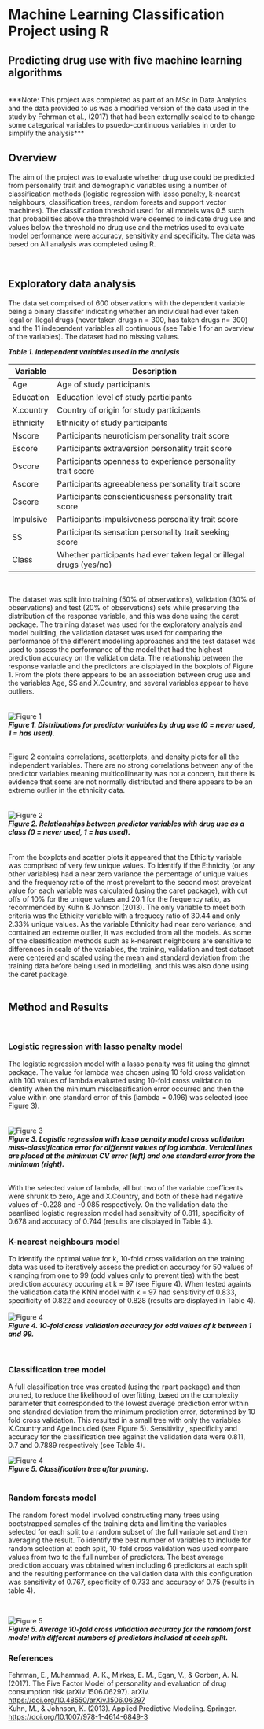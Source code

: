 
# Machine Learning Classification Project using R
## Predicting drug use with five machine learning algorithms  
<br>  
***Note: This project was completed as part of an MSc in Data Analytics and the data provided to us was a modified version of the data used in the study by Fehrman et al., (2017) that had been externally scaled to to change some categorical variables to psuedo-continuous variables in order to simplify the analysis***  
<br>  

## Overview  

The aim of the project was to evaluate whether drug use could be predicted from personality trait and demographic variables using a number of classification methods (logistic regression with lasso penalty, k-nearest neighbours, classification trees, random forests and support vector machines).  The classification threshold used for all models was 0.5 such that probabilities above the threshold were deemed to indicate drug use and values below the threshold no drug use and the metrics used to evaluate model performance were accuracy, sensitivity and specificity. The data was based on All analysis was completed using R.  

<br>  

## Exploratory data analysis  
The data set comprised of 600 observations with the dependent variable being a binary classifer indicating whether an individual had ever taken legal or illegal drugs (never taken drugs n = 300, has taken drugs n= 300) and the 11 independent variables all continuous (see Table 1 for an overview of the variables).  The dataset had no missing values.
<br>  

***Table 1. Independent variables used in the analysis***  

|     Variable     |     Description                                                              |
|------------------|------------------------------------------------------------------------------|
|     Age          |     Age of study participants                                                |
|     Education    |     Education level of study participants                                    |
|     X.country    |     Country of origin for study participants                                 |
|     Ethnicity    |     Ethnicity of study participants                                          |
|     Nscore       |     Participants neuroticism personality trait   score                       |
|     Escore       |     Participants extraversion personality trait   score                      |
|     Oscore       |     Participants openness to experience   personality trait score            |
|     Ascore       |     Participants agreeableness personality trait   score                     |
|     Cscore       |     Participants conscientiousness personality   trait score                 |
|     Impulsive    |     Participants impulsiveness personality trait   score                     |
|     SS           |     Participants sensation personality trait   seeking score                 |
|     Class        |     Whether participants had ever taken legal or   illegal drugs (yes/no)    |  
<br>  

The dataset was split into training (50% of observations), validation (30% of observations) and test (20% of observations) sets while preserving the distribution of the response variable, and this was done using the caret package. The training dataset was used for the exploratory analysis and model building, the validation dataset was used for comparing the performance of the different modelling approaches and the test dataset was used to assess the performance of the model that had the highest prediction accuracy on the validation data. The relationship between the response variable and the predictors are displayed in the boxplots of Figure 1. From the plots there appears to be an association between drug use and the variables Age, SS and X.Country, and several variables appear to have outliers.  
<br>  
![Figure 1](https://github.com/MarkMData/ML_classification_project/blob/main/images/boxplots.jpeg)  
***Figure 1. Distributions for predictor variables by drug use (0 = never used, 1 = has used).***  
<br>  

Figure 2 contains correlations, scatterplots, and density plots for all the independent variables. There are no strong correlations between any of the predictor variables meaning multicollinearity was not a concern, but there is evidence that some are not normally distributed and there appears to be an extreme outlier in the ethnicity data.  
<br>  
![Figure 2](https://github.com/MarkMData/ML_classification_project/blob/main/images/pairsplot.jpeg)  
***Figure 2. Relationships between predictor variables with drug use as a class (0 = never used, 1 = has used).***  
<br>  
From the boxplots and scatter plots it appeared that the Ethicity variable was comprised of very few unique values. To identify if the Ethnicity (or any other variables) had a near zero variance the percentage of unique values and the frequency ratio of the most prevelant to the second most prevelant value for each variable was calculated (using the caret package), with cut offs of 10% for the unique values and 20:1 for the frequency ratio, as recommended by Kuhn & Johnson (2013). The only variable to meet both criteria was the Ethicity variable with a frequecy ratio of 30.44 and only 2.33% unique values. As the variable Ethnicity had near zero variance, and contained an extreme outlier, it was excluded from all the models. As some of the classification methods such as k-nearest neighbours are sensitive to differences in scale of the variables, the training, validation and test dataset were centered and scaled using the mean and standard deviation from the training data before being used in modelling, and this was also done using the caret package.  
<br>  

## Method and Results  
<br>  

### Logistic regression with lasso penalty model  
The logistic regression model with a lasso penalty was fit using the glmnet package. The value for lambda was chosen using 10 fold cross validation with 100 values of lambda evaluated using 10-fold cross validation to identify when the minimum misclassification error occurred and then the value within one standard error of this (lambda = 0.196) was selected (see Figure 3).  
<br>  
![Figure 3](https://github.com/MarkMData/ML_classification_project/blob/main/images/lassoCV.jpeg)  
***Figure 3. Logistic regression with lasso penalty model cross validation miss-classification error for different values of log lambda. Vertical lines are placed at the minimum CV error (left) and one standard error from the minimum (right).***  

<br>  
With the selected value of lambda, all but two of the variable coefficents were shrunk to zero, Age and X.Country, and both of these had negative values of -0.228 and -0.085 respectively. On the validation data the peanlised logistic regression model had sensitivity of 0.811, specificity of 0.678 and accuracy of 0.744 (results are displayed in Table 4.).  

<br>  

### K-nearest neighbours model  
To identify the optimal value for k, 10-fold cross validation on the training data was used to iteratively assess the prediction accuracy for 50 values of k ranging from one to 99 (odd values only to prevent ties) with the best prediction accuracy occuring at k = 97 (see Figure 4). When tested againts the validation data the KNN model with k = 97 had sensitivity of 0.833, specificity of 0.822 and accuracy of 0.828 (results are displayed in Table 4). 
<br>  
![Figure 4](https://github.com/MarkMData/ML_classification_project/blob/main/images/knnplot.jpeg)  
***Figure 4. 10-fold cross validation accuracy for odd values of k between 1 and 99.***  

<br>  

### Classification tree model  

A full classification tree was created (using the rpart package) and then pruned, to reduce the likelihood of overfitting, based on the complexity parameter that corresponded to the lowest average prediction error within one standrad deviation from the minimum prediction error, determined by 10 fold cross validation. This resulted in a small tree with only the variables X.Country and Age included (see Figure 5). Sensitivity , specificity and accuracy for the classification tree against the validation data were 0.811, 0.7 and 0.7889 respectively (see Table 4).
<br>  

![Figure 4](https://github.com/MarkMData/ML_classification_project/blob/main/images/treePlot.jpeg)  
***Figure 5. Classification tree after pruning.***  
<br>  
### Random forests model  
The random forest model involved constructing many trees using bootstrapped samples of the training data and limiting the variables selected for each split to a random subset of the full variable set and then averaging the result. To identify the best number of variables to include for random selection at each split, 10-fold cross validation was used compare values from two to the full number of predictors. The best average prediction accuary was obtained when including 6 predictors at each split and the resulting performance on the validation data with this configuration was sensitivity of 0.767, specificity of 0.733 and accuracy of 0.75 (results in table 4).  

<br>  

![Figure 5](https://github.com/MarkMData/ML_classification_project/blob/main/images/forestplot.jpeg)  
***Figure 5. Average 10-fold cross validation accuracy for the random forst model with different numbers of predictors included at each split.*** 

### References  
Fehrman, E., Muhammad, A. K., Mirkes, E. M., Egan, V., & Gorban, A. N. (2017). The Five Factor Model of personality and evaluation of drug consumption risk (arXiv:1506.06297). arXiv. https://doi.org/10.48550/arXiv.1506.06297  
Kuhn, M., & Johnson, K. (2013). Applied Predictive Modeling. Springer. https://doi.org/10.1007/978-1-4614-6849-3
